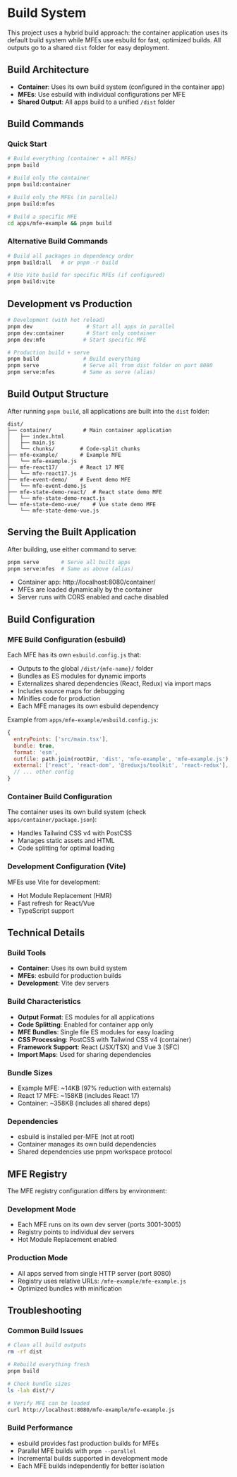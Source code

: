 # Build System

This project uses a hybrid build approach: the container application uses its default build system while MFEs use esbuild for fast, optimized builds. All outputs go to a shared `dist` folder for easy deployment.

## Build Architecture

- **Container**: Uses its own build system (configured in the container app)
- **MFEs**: Use esbuild with individual configurations per MFE
- **Shared Output**: All apps build to a unified `/dist` folder

## Build Commands

### Quick Start

```bash
# Build everything (container + all MFEs)
pnpm build

# Build only the container
pnpm build:container

# Build only the MFEs (in parallel)
pnpm build:mfes

# Build a specific MFE
cd apps/mfe-example && pnpm build
```

### Alternative Build Commands

```bash
# Build all packages in dependency order
pnpm build:all   # or pnpm -r build

# Use Vite build for specific MFEs (if configured)
pnpm build:vite
```

## Development vs Production

```bash
# Development (with hot reload)
pnpm dev                 # Start all apps in parallel
pnpm dev:container       # Start only container
pnpm dev:mfe            # Start specific MFE

# Production build + serve
pnpm build              # Build everything
pnpm serve              # Serve all from dist folder on port 8080
pnpm serve:mfes         # Same as serve (alias)
```

## Build Output Structure

After running `pnpm build`, all applications are built into the `dist` folder:

```
dist/
├── container/          # Main container application
│   ├── index.html
│   ├── main.js
│   └── chunks/        # Code-split chunks
├── mfe-example/       # Example MFE
│   └── mfe-example.js
├── mfe-react17/       # React 17 MFE
│   └── mfe-react17.js
├── mfe-event-demo/    # Event demo MFE
│   └── mfe-event-demo.js
├── mfe-state-demo-react/  # React state demo MFE
│   └── mfe-state-demo-react.js
└── mfe-state-demo-vue/    # Vue state demo MFE
    └── mfe-state-demo-vue.js
```

## Serving the Built Application

After building, use either command to serve:

```bash
pnpm serve       # Serve all built apps
pnpm serve:mfes  # Same as above (alias)
```

- Container app: http://localhost:8080/container/
- MFEs are loaded dynamically by the container
- Server runs with CORS enabled and cache disabled

## Build Configuration

### MFE Build Configuration (esbuild)

Each MFE has its own `esbuild.config.js` that:
- Outputs to the global `/dist/{mfe-name}/` folder
- Bundles as ES modules for dynamic imports
- Externalizes shared dependencies (React, Redux) via import maps
- Includes source maps for debugging
- Minifies code for production
- Each MFE manages its own esbuild dependency

Example from `apps/mfe-example/esbuild.config.js`:
```javascript
{
  entryPoints: ['src/main.tsx'],
  bundle: true,
  format: 'esm',
  outfile: path.join(rootDir, 'dist', 'mfe-example', 'mfe-example.js'),
  external: ['react', 'react-dom', '@reduxjs/toolkit', 'react-redux'],
  // ... other config
}
```

### Container Build Configuration

The container uses its own build system (check `apps/container/package.json`):
- Handles Tailwind CSS v4 with PostCSS
- Manages static assets and HTML
- Code splitting for optimal loading

### Development Configuration (Vite)

MFEs use Vite for development:
- Hot Module Replacement (HMR)
- Fast refresh for React/Vue
- TypeScript support

## Technical Details

### Build Tools
- **Container**: Uses its own build system
- **MFEs**: esbuild for production builds
- **Development**: Vite dev servers

### Build Characteristics
- **Output Format**: ES modules for all applications
- **Code Splitting**: Enabled for container app only
- **MFE Bundles**: Single file ES modules for easy loading
- **CSS Processing**: PostCSS with Tailwind CSS v4 (container)
- **Framework Support**: React (JSX/TSX) and Vue 3 (SFC)
- **Import Maps**: Used for sharing dependencies

### Bundle Sizes
- Example MFE: ~14KB (97% reduction with externals)
- React 17 MFE: ~158KB (includes React 17)
- Container: ~358KB (includes all shared deps)

### Dependencies
- esbuild is installed per-MFE (not at root)
- Container manages its own build dependencies
- Shared dependencies use pnpm workspace protocol

## MFE Registry

The MFE registry configuration differs by environment:

### Development Mode
- Each MFE runs on its own dev server (ports 3001-3005)
- Registry points to individual dev servers
- Hot Module Replacement enabled

### Production Mode
- All apps served from single HTTP server (port 8080)
- Registry uses relative URLs: `/mfe-example/mfe-example.js`
- Optimized bundles with minification

## Troubleshooting

### Common Build Issues

```bash
# Clean all build outputs
rm -rf dist

# Rebuild everything fresh
pnpm build

# Check bundle sizes
ls -lah dist/*/

# Verify MFE can be loaded
curl http://localhost:8080/mfe-example/mfe-example.js
```

### Build Performance

- esbuild provides fast production builds for MFEs
- Parallel MFE builds with `pnpm --parallel`
- Incremental builds supported in development mode
- Each MFE builds independently for better isolation